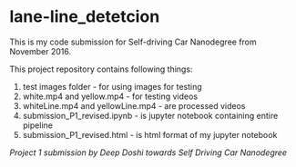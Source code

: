 # lane-line_detetcion

This is my code submission for Self-driving Car Nanodegree from November 2016.

This project repository contains following things:

1) test images folder - for using images for testing
2) white.mp4 and yellow.mp4 - for testing videos
3) whiteLine.mp4 and yellowLine.mp4 - are processed videos
4) submission_P1_revised.ipynb - is jupyter notebook containing entire pipeline
5) submission_P1_revised.html - is html format of my jupyter notebook

_Project 1 submission by Deep Doshi towards Self Driving Car Nanodegree_
